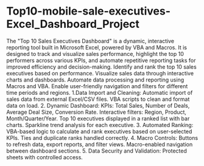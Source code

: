 # Top10-mobile-sale-executives-Excel_Dashboard_Project
The "Top 10 Sales Executives Dashboard" is a dynamic, interactive reporting tool built in Microsoft Excel, powered by VBA and Macros. It is designed to track and visualize sales performance, highlight the top 10 performers across various KPIs, and automate repetitive reporting tasks for improved efficiency and decision-making.
Identify and rank the top 10 sales executives based on performance.
Visualize sales data through interactive charts and dashboards.
Automate data processing and reporting using Macros and VBA.
Enable user-friendly navigation and filters for different time periods and regions.
1.Data Import and Cleaning:
Automatic import of sales data from external Excel/CSV files.
VBA scripts to clean and format data on load.
2. Dynamic Dashboard:
KPIs: Total Sales, Number of Deals, Average Deal Size, Conversion Rate.
Interactive filters: Region, Product, Month/Quarter/Year.
Top 10 executives displayed in a ranked list with bar charts.
Sparkline trend analysis for each executive.
3. Automated Ranking:
VBA-based logic to calculate and rank executives based on user-selected KPIs.
Ties and duplicate ranks handled correctly.
4. Macro Controls:
Buttons to refresh data, export reports, and filter views.
Macro-enabled navigation between dashboard sections.
5. Data Security and Validation:
Protected sheets with controlled access.

